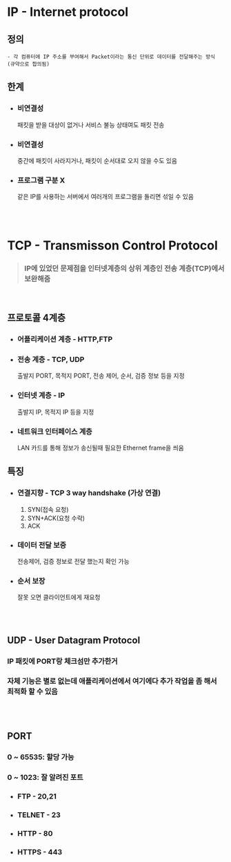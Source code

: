 # **IP - Internet protocol**

## 정의
    - 각 컴퓨터에 IP 주소를 부여해서 Packet이라는 통신 단위로 데이터를 전달해주는 방식 (규약으로 합의됨)
 
 ## 한계
- ### 비연결성
    패킷을 받을 대상이 없거나 서비스 불능 상태여도 패킷 전송

- ### 비연결성
    중간에 패킷이 사라지거나, 패킷이 순서대로 오지 않을 수도 있음

- ### 프로그램 구분 X
    같은 IP를 사용하는 서버에서 여러개의 프로그램을 돌리면 섞일 수 있음

<br><br>

# **TCP - Transmisson Control Protocol**
>### IP에 있었던 문제점을 인터넷계층의 상위 계층인 전송 계층(TCP)에서 보완해줌

<br>

## 프로토콜 4계층
- ### 어플리케이션 계층 - HTTP,FTP

- ### 전송 계층 - TCP, UDP
    출발지 PORT, 목적지 PORT, 전송 제어, 순서, 검증 정보 등을 지정

- ### 인터넷 계층 - IP
    출발지 IP, 목적지 IP 등을 지정

- ### 네트워크 인터페이스 계층
    LAN 카드를 통해 정보가 송신될때 필요한 Ethernet frame을 씌움



## 특징

- ### 연결지향 - TCP 3 way handshake (가상 연결)
    1. SYN(접속 요청)
    2. SYN+ACK(요청 수락)
    3. ACK

- ### 데이터 전달 보증
    전송제어, 검증 정보로 전달 했는지 확인 가능

- ### 순서 보장
    잘못 오면 클라이언트에게 재요청

<br><br>

## **UDP - User Datagram Protocol**
### IP 패킷에 PORT랑 체크섬만 추가한거 <br>
### 자체 기능은 별로 없는데 애플리케이션에서 여기에다 추가 작업을 좀 해서 최적화 할 수 있음

<br><br>

## **PORT**

### 0 ~ 65535: 할당 가능
### 0 ~ 1023: 잘 알려진 포트

- ### FTP - 20,21
- ### TELNET - 23
- ### HTTP - 80
- ### HTTPS - 443

<br><br>
